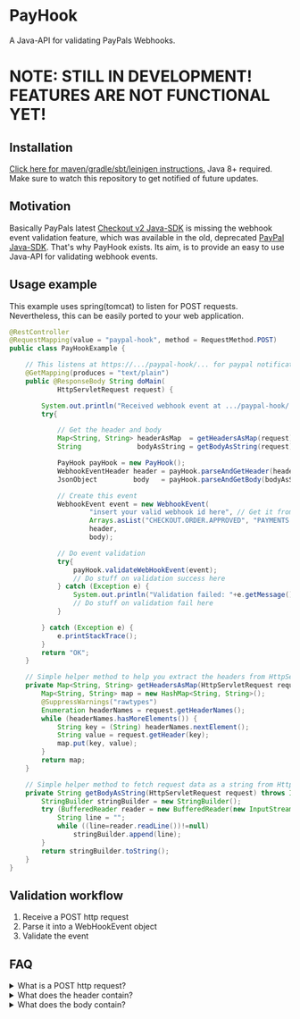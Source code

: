 # PayHook
A Java-API for validating PayPals Webhooks.
# NOTE: STILL IN DEVELOPMENT! FEATURES ARE NOT FUNCTIONAL YET!
## Installation
[Click here for maven/gradle/sbt/leinigen instructions.](https://jitpack.io/#Osiris-Team/PayHook/LATEST)
Java 8+ required.
Make sure to watch this repository to get notified of future updates.
## Motivation
Basically PayPals latest [Checkout v2 Java-SDK](https://github.com/paypal/Checkout-Java-SDK)
is missing the webhook event validation feature, which was available in the old, deprecated
[PayPal Java-SDK](https://github.com/paypal/PayPal-Java-SDK).
That's why PayHook exists. Its aim, is to provide an easy to use Java-API for validating
webhook events.
## Usage example
This example uses spring(tomcat) to listen for POST requests. 
Nevertheless, this can be easily ported to your web application.
```java
@RestController
@RequestMapping(value = "paypal-hook", method = RequestMethod.POST)
public class PayHookExample {

    // This listens at https://.../paypal-hook/... for paypal notification messages and returns a text as response.
    @GetMapping(produces = "text/plain")
    public @ResponseBody String doMain(
            HttpServletRequest request) {

        System.out.println("Received webhook event at .../paypal-hook/...");
        try{

            // Get the header and body
            Map<String, String> headerAsMap  = getHeadersAsMap(request);
            String              bodyAsString = getBodyAsString(request);

            PayHook payHook = new PayHook();
            WebhookEventHeader header = payHook.parseAndGetHeader(headerAsMap);
            JsonObject         body   = payHook.parseAndGetBody(bodyAsString);

            // Create this event
            WebhookEvent event = new WebhookEvent(
                    "insert your valid webhook id here", // Get it from here: https://developer.paypal.com/developer/applications/
                    Arrays.asList("CHECKOUT.ORDER.APPROVED", "PAYMENTS.PAYMENT.CREATED"), // Insert your valid event type here. Full list of all event types/name here: https://developer.paypal.com/docs/api-basics/notifications/webhooks/event-names
                    header,
                    body);

            // Do event validation
            try{
                payHook.validateWebHookEvent(event);
                // Do stuff on validation success here
            } catch (Exception e) {
                System.out.println("Validation failed: "+e.getMessage());
                // Do stuff on validation fail here
            }

        } catch (Exception e) {
            e.printStackTrace();
        }
        return "OK";
    }

    // Simple helper method to help you extract the headers from HttpServletRequest object.
    private Map<String, String> getHeadersAsMap(HttpServletRequest request) {
        Map<String, String> map = new HashMap<String, String>();
        @SuppressWarnings("rawtypes")
        Enumeration headerNames = request.getHeaderNames();
        while (headerNames.hasMoreElements()) {
            String key = (String) headerNames.nextElement();
            String value = request.getHeader(key);
            map.put(key, value);
        }
        return map;
    }

    // Simple helper method to fetch request data as a string from HttpServletRequest object.
    private String getBodyAsString(HttpServletRequest request) throws IOException {
        StringBuilder stringBuilder = new StringBuilder();
        try (BufferedReader reader = new BufferedReader(new InputStreamReader(request.getInputStream()))){
            String line = "";
            while ((line=reader.readLine())!=null)
                stringBuilder.append(line);
        }
        return stringBuilder.toString();
    }
}
```
## Validation workflow
1. Receive a POST http request
2. Parse it into a WebHookEvent object
3. Validate the event
## FAQ
<div>
<details>
  <summary>What is a POST http request?</summary>
Every request has a header and a body.
By design, the POST request method requests that a web server accepts the data enclosed in the body of the request message, most likely for storing it.
</details>
<details>
  <summary>What does the header contain?</summary>
In our case it contains: content-length, paypal-transmission-sig,
paypal-cert-url, paypal-auth-algo, correlation-id,
paypal-transmission-id, client_pid,
accept, cal_poolstack, paypal-transmission-time, paypal-auth-version,
host, content-type and finally the user-agent.
</details>
<details>
  <summary>What does the body contain?</summary>
The body is a json string with a bunch of event specific data.
For more details see the paypal docs: <a href="https://developer.paypal.com/docs/api-basics/notifications/webhooks/notification-messages/">webhooks/notification-messages</a>
</details>
</div>
